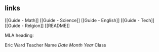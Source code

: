 ## links
[[Guide - Math]]
[[Guide - Science]]
[[Guide - English]]
[[Guide - Tech]]
[[Guide - Relgion]]
[[README]]

MLA heading:

Eric Ward
Teacher Name
*Date Month Year*
Class